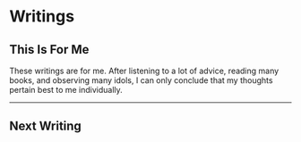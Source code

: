 # Writings


## This Is For Me

These writings are for me.  After listening to a lot of advice, reading many books, and observing many idols, I can only conclude that my thoughts pertain best to me individually. 

-----------------------------------------------------------
## Next Writing
